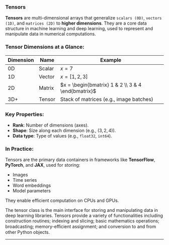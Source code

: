 ### **Tensors**
**Tensors** are multi-dimensional arrays that generalize `scalars (0D)`, `vectors (1D)`, and `matrices (2D)` 
to **higher dimensions**. They are a core data structure in machine learning and deep learning, 
used to represent and manipulate data in numerical computations.



### **Tensor Dimensions at a Glance:**

| Dimension | Name   | Example                                            |
| --------- | ------ | -------------------------------------------------- |
| 0D        | Scalar | $x = 7$                                            |
| 1D        | Vector | $x = [1, 2, 3]$                                    |
| 2D        | Matrix | $x = \begin{bmatrix} 1 & 2 \\ 3 & 4 \end{bmatrix}$ |
| 3D+       | Tensor | Stack of matrices (e.g., image batches)            |



### **Key Properties:**

* **Rank**: Number of dimensions (axes).
* **Shape**: Size along each dimension (e.g., $(3, 2, 4)$).
* **Data type**: Type of values (e.g., `float32`, `int64`).


### **In Practice:**

Tensors are the primary data containers in frameworks like **TensorFlow**, **PyTorch**, and **JAX**, 
used for storing:

* Images
* Time series
* Word embeddings
* Model parameters

They enable efficient computation on CPUs and GPUs.


The tensor class is the main interface for storing and manipulating data in deep learning
libraries. Tensors provide a variety of functionalities including construction routines; indexing and 
slicing; basic mathematics operations; broadcasting; memory-eﬃcient assignment; and
conversion to and from other Python objects.

---



